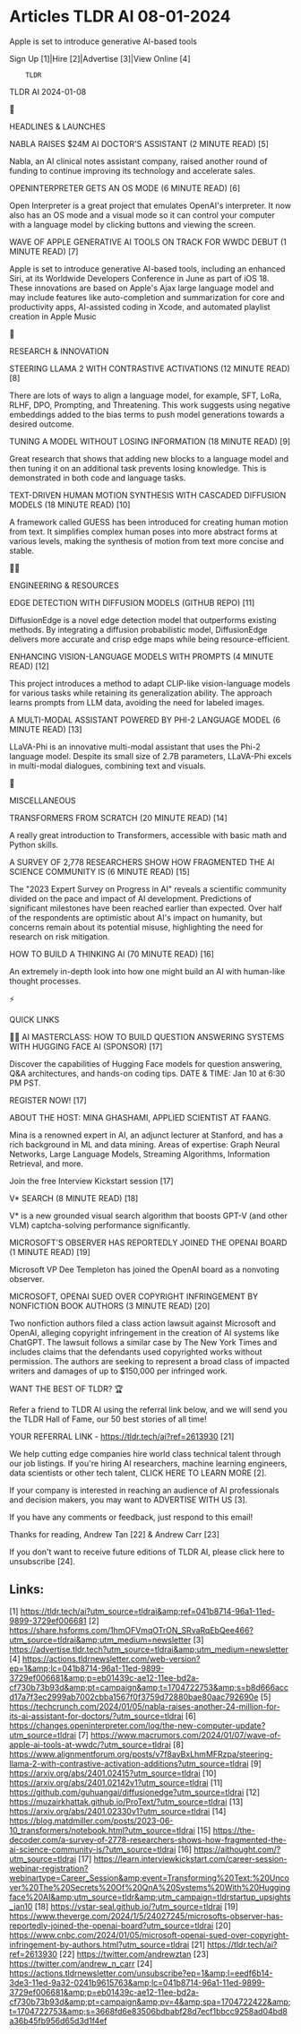 # Articles TLDR AI 08-01-2024

Apple is set to introduce generative AI-based tools  

Sign Up [1]|Hire [2]|Advertise [3]|View Online [4] 

		TLDR 

TLDR AI 2024-01-08

🚀 

HEADLINES & LAUNCHES

 NABLA RAISES $24M AI DOCTOR'S ASSISTANT (2 MINUTE READ) [5] 

 Nabla, an AI clinical notes assistant company, raised another round
of funding to continue improving its technology and accelerate sales. 

 OPENINTERPRETER GETS AN OS MODE (6 MINUTE READ) [6] 

 Open Interpreter is a great project that emulates OpenAI's
interpreter. It now also has an OS mode and a visual mode so it can
control your computer with a language model by clicking buttons and
viewing the screen. 

 WAVE OF APPLE GENERATIVE AI TOOLS ON TRACK FOR WWDC DEBUT (1 MINUTE
READ) [7] 

 Apple is set to introduce generative AI-based tools, including an
enhanced Siri, at its Worldwide Developers Conference in June as part
of iOS 18. These innovations are based on Apple's Ajax large language
model and may include features like auto-completion and summarization
for core and productivity apps, AI-assisted coding in Xcode, and
automated playlist creation in Apple Music 

🧠 

RESEARCH & INNOVATION

 STEERING LLAMA 2 WITH CONTRASTIVE ACTIVATIONS (12 MINUTE READ) [8] 

 There are lots of ways to align a language model, for example, SFT,
LoRa, RLHF, DPO, Prompting, and Threatening. This work suggests using
negative embeddings added to the bias terms to push model generations
towards a desired outcome. 

 TUNING A MODEL WITHOUT LOSING INFORMATION (18 MINUTE READ) [9] 

 Great research that shows that adding new blocks to a language model
and then tuning it on an additional task prevents losing knowledge.
This is demonstrated in both code and language tasks. 

 TEXT-DRIVEN HUMAN MOTION SYNTHESIS WITH CASCADED DIFFUSION MODELS (18
MINUTE READ) [10] 

 A framework called GUESS has been introduced for creating human
motion from text. It simplifies complex human poses into more abstract
forms at various levels, making the synthesis of motion from text more
concise and stable. 

🧑‍💻 

ENGINEERING & RESOURCES

 EDGE DETECTION WITH DIFFUSION MODELS (GITHUB REPO) [11] 

 DiffusionEdge is a novel edge detection model that outperforms
existing methods. By integrating a diffusion probabilistic model,
DiffusionEdge delivers more accurate and crisp edge maps while being
resource-efficient. 

 ENHANCING VISION-LANGUAGE MODELS WITH PROMPTS (4 MINUTE READ) [12] 

 This project introduces a method to adapt CLIP-like vision-language
models for various tasks while retaining its generalization ability.
The approach learns prompts from LLM data, avoiding the need for
labeled images. 

 A MULTI-MODAL ASSISTANT POWERED BY PHI-2 LANGUAGE MODEL (6 MINUTE
READ) [13] 

 LLaVA-Phi is an innovative multi-modal assistant that uses the Phi-2
language model. Despite its small size of 2.7B parameters, LLaVA-Phi
excels in multi-modal dialogues, combining text and visuals. 

🎁 

MISCELLANEOUS

 TRANSFORMERS FROM SCRATCH (20 MINUTE READ) [14] 

 A really great introduction to Transformers, accessible with basic
math and Python skills. 

 A SURVEY OF 2,778 RESEARCHERS SHOW HOW FRAGMENTED THE AI SCIENCE
COMMUNITY IS (6 MINUTE READ) [15] 

 The "2023 Expert Survey on Progress in AI" reveals a scientific
community divided on the pace and impact of AI development.
Predictions of significant milestones have been reached earlier than
expected. Over half of the respondents are optimistic about AI's
impact on humanity, but concerns remain about its potential misuse,
highlighting the need for research on risk mitigation. 

 HOW TO BUILD A THINKING AI (70 MINUTE READ) [16] 

 An extremely in-depth look into how one might build an AI with
human-like thought processes. 

⚡ 

QUICK LINKS

 🙋‍♂️ AI MASTERCLASS: HOW TO BUILD QUESTION ANSWERING
SYSTEMS WITH HUGGING FACE AI (SPONSOR) [17] 

 Discover the capabilities of Hugging Face models for question
answering, Q&A architectures, and hands-on coding tips.
DATE & TIME: Jan 10 at 6:30 PM PST.

REGISTER NOW! [17]

ABOUT THE HOST: MINA GHASHAMI, APPLIED SCIENTIST AT FAANG.

Mina is a renowned expert in AI, an adjunct lecturer at Stanford, and
has a rich background in ML and data mining. Areas of expertise: Graph
Neural Networks, Large Language Models, Streaming Algorithms,
Information Retrieval, and more.

Join the free Interview Kickstart session [17]

 V* SEARCH (8 MINUTE READ) [18] 

 V* is a new grounded visual search algorithm that boosts GPT-V (and
other VLM) captcha-solving performance significantly. 

 MICROSOFT’S OBSERVER HAS REPORTEDLY JOINED THE OPENAI BOARD (1
MINUTE READ) [19] 

 Microsoft VP Dee Templeton has joined the OpenAI board as a nonvoting
observer. 

 MICROSOFT, OPENAI SUED OVER COPYRIGHT INFRINGEMENT BY NONFICTION BOOK
AUTHORS (3 MINUTE READ) [20] 

 Two nonfiction authors filed a class action lawsuit against Microsoft
and OpenAI, alleging copyright infringement in the creation of AI
systems like ChatGPT. The lawsuit follows a similar case by The New
York Times and includes claims that the defendants used copyrighted
works without permission. The authors are seeking to represent a broad
class of impacted writers and damages of up to $150,000 per infringed
work. 

WANT THE BEST OF TLDR? 🏆

Refer a friend to TLDR AI using the referral link below, and we will
send you the TLDR Hall of Fame, our 50 best stories of all time!

YOUR REFERRAL LINK - https://tldr.tech/ai?ref=2613930 [21]

 We help cutting edge companies hire world class technical talent
through our job listings. If you're hiring AI researchers, machine
learning engineers, data scientists or other tech talent, CLICK HERE
TO LEARN MORE [2]. 

If your company is interested in reaching an audience of AI
professionals and decision makers, you may want to ADVERTISE WITH US
[3]. 

If you have any comments or feedback, just respond to this email! 

Thanks for reading, 
Andrew Tan [22] & Andrew Carr [23] 

If you don't want to receive future editions of TLDR AI, please click
here to unsubscribe [24]. 

 

Links:
------
[1] https://tldr.tech/ai?utm_source=tldrai&amp;ref=041b8714-96a1-11ed-9899-3729ef006681
[2] https://share.hsforms.com/1hmOFVmqOTrON_SRvaRqEbQee466?utm_source=tldrai&amp;utm_medium=newsletter
[3] https://advertise.tldr.tech?utm_source=tldrai&amp;utm_medium=newsletter
[4] https://actions.tldrnewsletter.com/web-version?ep=1&amp;lc=041b8714-96a1-11ed-9899-3729ef006681&amp;p=eb01439c-ae12-11ee-bd2a-cf730b73b93d&amp;pt=campaign&amp;t=1704722753&amp;s=b8d666accd17a7f3ec2999ab7002cbba1567f0f3759d72880bae80aac792690e
[5] https://techcrunch.com/2024/01/05/nabla-raises-another-24-million-for-its-ai-assistant-for-doctors/?utm_source=tldrai
[6] https://changes.openinterpreter.com/log/the-new-computer-update?utm_source=tldrai
[7] https://www.macrumors.com/2024/01/07/wave-of-apple-ai-tools-at-wwdc/?utm_source=tldrai
[8] https://www.alignmentforum.org/posts/v7f8ayBxLhmMFRzpa/steering-llama-2-with-contrastive-activation-additions?utm_source=tldrai
[9] https://arxiv.org/abs/2401.02415?utm_source=tldrai
[10] https://arxiv.org/abs/2401.02142v1?utm_source=tldrai
[11] https://github.com/guhuangai/diffusionedge?utm_source=tldrai
[12] https://muzairkhattak.github.io/ProText/?utm_source=tldrai
[13] https://arxiv.org/abs/2401.02330v1?utm_source=tldrai
[14] https://blog.matdmiller.com/posts/2023-06-10_transformers/notebook.html?utm_source=tldrai
[15] https://the-decoder.com/a-survey-of-2778-researchers-shows-how-fragmented-the-ai-science-community-is/?utm_source=tldrai
[16] https://aithought.com/?utm_source=tldrai
[17] https://learn.interviewkickstart.com/career-session-webinar-registration?webinartype=Career_Session&amp;event=Transforming%20Text:%20Uncover%20The%20Secrets%20Of%20QnA%20Systems%20With%20Huggingface%20AI&amp;utm_source=tldr&amp;utm_campaign=tldrstartup_upsights_jan10
[18] https://vstar-seal.github.io/?utm_source=tldrai
[19] https://www.theverge.com/2024/1/5/24027245/microsofts-observer-has-reportedly-joined-the-openai-board?utm_source=tldrai
[20] https://www.cnbc.com/2024/01/05/microsoft-openai-sued-over-copyright-infringement-by-authors.html?utm_source=tldrai
[21] https://tldr.tech/ai?ref=2613930
[22] https://twitter.com/andrewztan
[23] https://twitter.com/andrew_n_carr
[24] https://actions.tldrnewsletter.com/unsubscribe?ep=1&amp;l=eedf6b14-3de3-11ed-9a32-0241b9615763&amp;lc=041b8714-96a1-11ed-9899-3729ef006681&amp;p=eb01439c-ae12-11ee-bd2a-cf730b73b93d&amp;pt=campaign&amp;pv=4&amp;spa=1704722422&amp;t=1704722753&amp;s=3668fd6e83506bdbabf28d7ecf1bbcc9258ad04bd8a36b45fb956d65d3d1f4ef